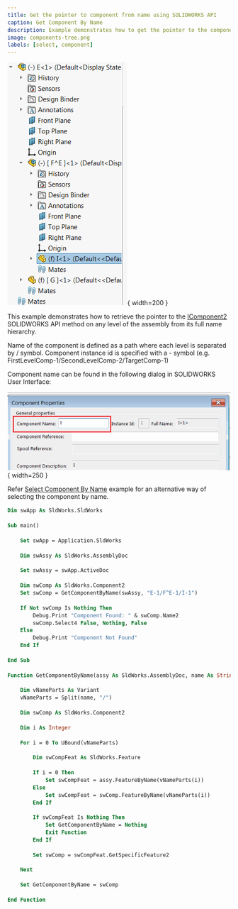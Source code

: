```yaml
---
title: Get the pointer to component from name using SOLIDWORKS API
caption: Get Component By Name
description: Example demonstrates how to get the pointer to the component at any level of the assembly from its full name
image: components-tree.png
labels: [select, component]
---
```

![Multi-level tree of components](components-tree.png){ width=200 }

This example demonstrates how to retrieve the pointer to the [IComponent2](https://help.solidworks.com/2017/english/api/sldworksapi/solidworks.interop.sldworks~solidworks.interop.sldworks.icomponent2.html) SOLIDWORKS API method on any level of the assembly from its full name hierarchy.

Name of the component is defined as a path where each level is separated by / symbol. Component instance id is specified with a - symbol (e.g. FirstLevelComp-1/SecondLevelComp-2/TargetComp-1)

Component name can be found in the following dialog in SOLIDWORKS User Interface:

![Component name in properties dialog](component-name.png){ width=250 }

Refer [Select Component By Name](/docs/codestack/solidworks-api/document/selection/select-component-by-name) example for an alternative way of selecting the component by name.

~~~ vb
Dim swApp As SldWorks.SldWorks

Sub main()

    Set swApp = Application.SldWorks
    
    Dim swAssy As SldWorks.AssemblyDoc
    
    Set swAssy = swApp.ActiveDoc

    Dim swComp As SldWorks.Component2
    Set swComp = GetComponentByName(swAssy, "E-1/F^E-1/I-1")
    
    If Not swComp Is Nothing Then
        Debug.Print "Component Found: " & swComp.Name2
        swComp.Select4 False, Nothing, False
    Else
        Debug.Print "Component Not Found"
    End If
    
End Sub

Function GetComponentByName(assy As SldWorks.AssemblyDoc, name As String) As SldWorks.Component2
    
    Dim vNameParts As Variant
    vNameParts = Split(name, "/")
    
    Dim swComp As SldWorks.Component2
    
    Dim i As Integer
    
    For i = 0 To UBound(vNameParts)
        
        Dim swCompFeat As SldWorks.Feature
        
        If i = 0 Then
            Set swCompFeat = assy.FeatureByName(vNameParts(i))
        Else
            Set swCompFeat = swComp.FeatureByName(vNameParts(i))
        End If
        
        If swCompFeat Is Nothing Then
            Set GetComponentByName = Nothing
            Exit Function
        End If
        
        Set swComp = swCompFeat.GetSpecificFeature2
        
    Next
    
    Set GetComponentByName = swComp
    
End Function
~~~


